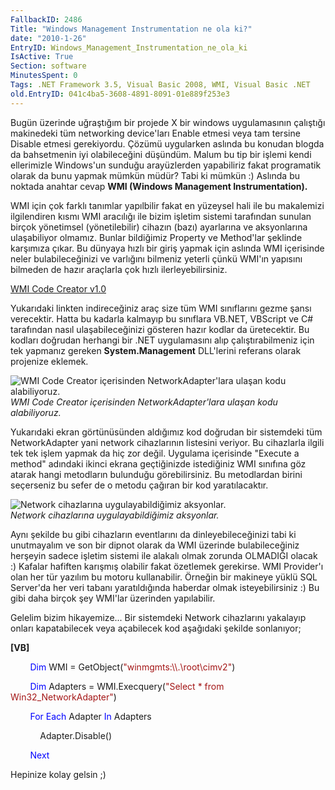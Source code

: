 ```yaml
---
FallbackID: 2486
Title: "Windows Management Instrumentation ne ola ki?"
date: "2010-1-26"
EntryID: Windows_Management_Instrumentation_ne_ola_ki
IsActive: True
Section: software
MinutesSpent: 0
Tags: .NET Framework 3.5, Visual Basic 2008, WMI, Visual Basic .NET
old.EntryID: 041c4ba5-3608-4891-8091-01e889f253e3
---
```

Bugün üzerinde uğraştığım bir projede X bir windows uygulamasının
çalıştığı makinedeki tüm networking device'ları Enable etmesi veya tam
tersine Disable etmesi gerekiyordu. Çözümü uygularken aslında bu konudan
blogda da bahsetmenin iyi olabileceğini düşündüm. Malum bu tip bir
işlemi kendi ellerimizle Windows'un sunduğu arayüzlerden yapabiliriz
fakat programatik olarak da bunu yapmak mümkün müdür? Tabi ki mümkün :)
Aslında bu noktada anahtar cevap **WMI (Windows Management
Instrumentation).**

WMI için çok farklı tanımlar yapılbilir fakat en yüzeysel hali ile bu
makalemizi ilgilendiren kısmı WMI aracılığı ile bizim işletim sistemi
tarafından sunulan birçok yönetimsel (yönetilebilir) cihazın (bazı)
ayarlarına ve aksyonlarına ulaşabiliyor olmamız. Bunlar bildiğimiz
Property ve Method'lar şeklinde karşımıza çıkar. Bu dünyaya hızlı bir
giriş yapmak için aslında WMI içerisinde neler bulabileceğinizi ve
varlığını bilmeniz yeterli çünkü WMI'ın yapısını bilmeden de hazır
araçlarla çok hızlı ilerleyebilirsiniz.

[WMI Code Creator
v1.0](http://www.microsoft.com/downloads/details.aspx?FamilyID=2cc30a64-ea15-4661-8da4-55bbc145c30e&displaylang=en)

Yukarıdaki linkten indireceğiniz araç size tüm WMI sınıflarını gezme
şansı verecektir. Hatta bu kadarla kalmayıp bu sınıflara VB.NET,
VBScript ve C\# tarafından nasıl ulaşabileceğinizi gösteren hazır kodlar
da üretecektir. Bu kodları doğrudan herhangi bir .NET uygulamasını alıp
çalıştırabilmeniz için tek yapmanız gereken **System.Management**
DLL'lerini referans olarak projenize eklemek.

![WMI Code Creator içerisinden NetworkAdapter'lara ulaşan kodu
alabiliyoruz.](media/Windows_Management_Instrumentation_ne_ola_ki/25012010_1.png)\
*WMI Code Creator içerisinden NetworkAdapter'lara ulaşan kodu
alabiliyoruz.*

Yukarıdaki ekran görtünüsünden aldığımız kod doğrudan bir sistemdeki tüm
NetworkAdapter yani network cihazlarının listesini veriyor. Bu
cihazlarla ilgili tek tek işlem yapmak da hiç zor değil. Uygulama
içerisinde "Execute a method" adındaki ikinci ekrana geçtiğinizde
istediğiniz WMI sınıfına göz atarak hangi metodların bulunduğu
görebilirsiniz. Bu metodlardan birini seçerseniz bu sefer de o metodu
çağıran bir kod yaratılacaktır.

![Network cihazlarına uygulayabildiğimiz
aksyonlar.](media/Windows_Management_Instrumentation_ne_ola_ki/25012010_2.png)\
*Network cihazlarına uygulayabildiğimiz aksyonlar.*

Aynı şekilde bu gibi cihazların eventlarını da dinleyebileceğinizi tabi
ki unutmayalım ve son bir dipnot olarak da WMI üzerinde bulabileceğiniz
herşeyin sadece işletim sistemi ile alakalı olmak zorunda OLMADIĞI
olacak :) Kafalar hafiften karışmış olabilir fakat özetlemek gerekirse.
WMI Provider'ı olan her tür yazılım bu motoru kullanabilir. Örneğin bir
makineye yüklü SQL Server'da her veri tabanı yaratıldığında haberdar
olmak isteyebilirsiniz :) Bu gibi daha birçok şey WMI'lar üzerinden
yapılabilir.

Gelelim bizim hikayemize... Bir sistemdeki Network cihazlarını yakalayıp
onları kapatabilecek veya açabilecek kod aşağıdaki şekilde sonlanıyor;

**[VB]**

        <span style="color: blue;">Dim</span> WMI = GetObject(<span
style="color: #a31515;">"winmgmts:\\\\.\\root\\cimv2"</span>)

        <span style="color: blue;">Dim</span> Adapters =
WMI.Execquery(<span style="color: #a31515;">"Select \* from
Win32\_NetworkAdapter"</span>)

        <span style="color: blue;">For</span> <span
style="color: blue;">Each</span> Adapter <span
style="color: blue;">In</span> Adapters

            Adapter.Disable()

        <span style="color: blue;">Next</span>

Hepinize kolay gelsin ;)


